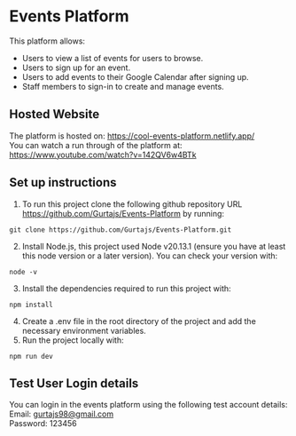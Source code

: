 # Events Platform 
This platform allows:
- Users to view a list of events for users to browse.
- Users to sign up for an event.
- Users to add events to their Google Calendar after signing up.
- Staff members to sign-in to create and manage events.

## Hosted Website
The platform is hosted on: https://cool-events-platform.netlify.app/  <br/>
You can watch a run through of the platform at: https://www.youtube.com/watch?v=142QV6w4BTk

## Set up instructions
1. To run this project clone the following github repository URL https://github.com/Gurtajs/Events-Platform by running:
```
git clone https://github.com/Gurtajs/Events-Platform.git
```
2. Install Node.js, this project used Node v20.13.1 (ensure you have at least this node version or a later version). You can check your version with:
```
node -v
```
3. Install the dependencies required to run this project with: 
``` 
npm install 
``` 
4. Create a .env file in the root directory of the project and add the necessary environment variables.
5. Run the project locally with:
``` 
npm run dev 
``` 

## Test User Login details
You can login in the events platform using the following test account details: <br/>
Email: gurtajs98@gmail.com <br/>
Password: 123456


